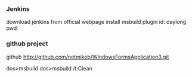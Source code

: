 ### Jenkins
download jenkins from official webpage
install msbuild plugin
id: daylong
pwd: <where>



### github project

github
http://github.com/notmikeb/WindowsFormsApplication3.git

dos>msbuild
dos>msbuild /t:Clean